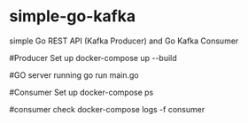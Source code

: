 # simple-go-kafka
simple Go REST API (Kafka Producer) and  Go Kafka Consumer

#Producer Set up
docker-compose up --build 

#GO server running
go run main.go

#Consumer Set up
docker-compose ps

#consumer check
docker-compose logs -f consumer
